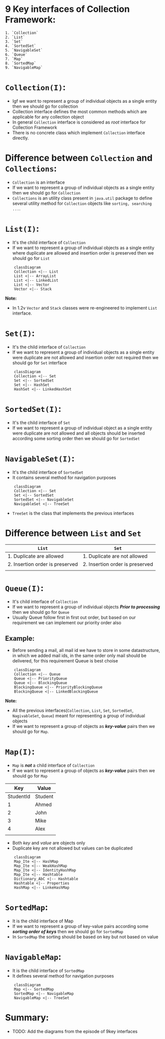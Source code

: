 # 9 Key interfaces of Collection Framework:
    1. `Collection`
    2. `List`
    3. `Set`
    4. `SortedSet`
    5. `NavigableSet`
    6. `Queue`
    7. `Map`
    8. `SortedMap`
    9. `NavigableMap`

# `Collection(I)`:
- Igf we want to represent a group of individual objects as a single entity then we should go for collection
- Collection interface defines the most common methods which are applicable for any collection object
- In general `Collection` interface is considered as *root* interface for Collection Framework
- There is no concrete class which implement `Collection` interface directly. 
# Difference between `Collection` and `Collections`:
- `Collection` is an interface
- If we want to represent a group of individual objects as a single entity then we should go for `Collection`
- `Collections` is an utility class present in `java.util` package to define several utility method for `Collection` objects like `sorting, searching ...`.
# `List(I)`:
- It's the child interface of `Collection`
- If we want to represent a group of individual objects as a single entity where duplicate are allowed and insertion order is preserved then we should go for `List`

``` mermaid
    classDiagram
    Collection <|-- List
    List <|-- ArrayList
    List <|-- LinkedList
    List <|-- Vector
    Vector <|-- Stack
```
**Note:**
- In 1.2v `Vector` and `Stack` classes were re-engineered to implement `List` interface.

# `Set(I)`:
- It's the child interface of `Collection` 
- If we want to represent a group of individual objects as a single entity were duplicate are not allowed and insertion order not required then we should go for `Set` interface
``` mermaid
    classDiagram
    Collection <|-- Set
    Set <|-- SortedSet
    Set <|-- HashSet
    HashSet <|-- LinkedHashSet
```
# `SortedSet(I)`:
- It's the child interface of `Set`
- If we want to represent a group of individual object as a single entity were duplicate are not allowed and all objects should be inserted according some sorting order then we should go for `SortedSet`
# `NavigableSet(I)`:
- It's the child interface of `SortedSet` 
- It contains several method for navigation purposes
``` mermaid
    classDiagram
    Collection <|-- Set
    Set <|-- SortedSet
    SortedSet <|-- NavigableSet
    NavigableSet <|-- TreeSet
```
- `TreeSet` is the class that implements the previous interfaces

# Difference between `List` and `Set`
| `List`   | `Set`   |
|--------------- | --------------- |
| 1. Duplicate are allowed   | 1. Duplicate are not allowed    |
| 2. Insertion order is preserved   | 2. Insertion order is preserved   |
|    |   |

# `Queue(I)`:
- It's child interface of `Collection`
- If we want to represent a group of individual objects ***Prior to processing*** then we should go for `Queue`
- Usually Queue follow first in first out order, but based on our requirement we can implement our priority order also 
## Example:
- Before sending a mail, all mail id we have to store in some datastructure, in which we added mail ids, in the same order only mail should be delivered, for this requirement Queue is best choise

``` mermaid
    classDiagram
    Collection <|-- Queue
    Queue <|-- PriorityQueue
    Queue <|-- BlockingQueue
    BlockingQueue <|-- PriorityBlockingQueue
    BlockingQueue <|-- LinkedBlockingQueue
```
**Note:**
- All the previous interfaces(`Collection`, `List`, `Set`, `SortedSet`, `NagivableSet`, `Queue`) meant for representing a group of individual objects
- If we want to represent a group of objects as ***key-value*** pairs then we should go for `Map`.
# `Map(I)`:
- `Map` is ***not*** a child interface of `Collection`
- If we want to represent a group of objects as ***key-value*** pairs then we should go for `Map`
  
| Key   | Value    |
|--------------- | --------------- |
| StudentId   | Student   |
| 1   | Ahmed   |
| 2   | John   |
| 3   | Mike   |
| 4   | Alex   |
|     |    |

- Both *key* and *value* are objects only
- Duplicate key are not allowed but values can be duplicated

``` mermaid
    classDiagram
    Map_Ite <|-- HashMap
    Map_Ite <|-- WeakHashMap
    Map_Ite <|-- IdentityHashMap
    Map_Ite <|-- Hashtable
    Dictionary_AbC <|-- Hashtable
    Hashtable <|-- Properties
    HashMap <|-- LinkeHashMap
```
# `SortedMap`:
- It is the child interface of Map
- If we want to represent a group of key-value pairs according some ***sorting order of keys*** then we should go for `SortedMap`
- In `SortedMap` the sorting should be based on key but not based on value
# `NavigableMap`:
- It is the child interface of `SortedMap`
- It defines several method for navigation purposes
``` mermaid
    classDiagram
    Map <|-- SortedMap
    SortedMap <|-- NavigableMap
    NavigableMap <|-- TreeSet
```
# Summary: 
- TODO: Add the diagrams from the episode of 9key interfaces 